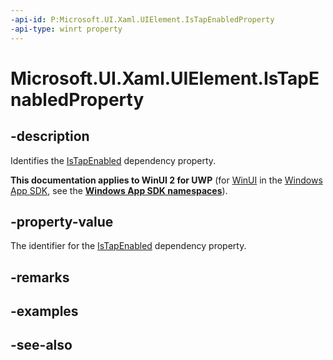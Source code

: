 ```yaml
---
-api-id: P:Microsoft.UI.Xaml.UIElement.IsTapEnabledProperty
-api-type: winrt property
---
```


<!-- Property syntax
public Windows.UI.Xaml.DependencyProperty IsTapEnabledProperty { get; }
-->

# Microsoft.UI.Xaml.UIElement.IsTapEnabledProperty

## -description
Identifies the [IsTapEnabled](uielement_istapenabled.md) dependency property.

**This documentation applies to WinUI 2 for UWP** (for [WinUI](/windows/apps/winui/winui3/) in the [Windows App SDK](/windows/apps/windows-app-sdk/), see the **[Windows App SDK namespaces](/windows/windows-app-sdk/api/winrt/)**).

## -property-value
The identifier for the [IsTapEnabled](uielement_istapenabled.md) dependency property.

## -remarks

## -examples

## -see-also
